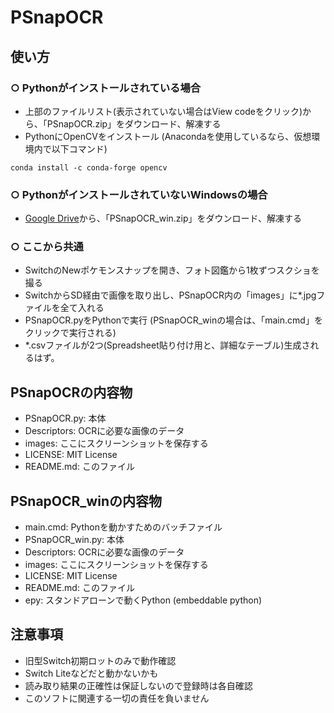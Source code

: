 # PSnapOCR
## 使い方
### ○ Pythonがインストールされている場合
* 上部のファイルリスト(表示されていない場合はView codeをクリック)から、「PSnapOCR.zip」をダウンロード、解凍する
* PythonにOpenCVをインストール (Anacondaを使用しているなら、仮想環境内で以下コマンド)

`
conda install -c conda-forge opencv
`

### ○ PythonがインストールされていないWindowsの場合
* [Google Drive](https://drive.google.com/file/d/1jZ3jPPPU9Itu6GTmtn3XO3qdfVny1gQQ/view?usp=sharing)から、「PSnapOCR_win.zip」をダウンロード、解凍する

### ○ ここから共通

* SwitchのNewポケモンスナップを開き、フォト図鑑から1枚ずつスクショを撮る
* SwitchからSD経由で画像を取り出し、PSnapOCR内の「images」に*.jpgファイルを全て入れる
* PSnapOCR.pyをPythonで実行 (PSnapOCR_winの場合は、「main.cmd」をクリックで実行される)
* *.csvファイルが2つ(Spreadsheet貼り付け用と、詳細なテーブル)生成されるはず。

## PSnapOCRの内容物
* PSnapOCR.py: 本体
* Descriptors: OCRに必要な画像のデータ
* images: ここにスクリーンショットを保存する
* LICENSE: MIT License
* README.md: このファイル

## PSnapOCR_winの内容物
* main.cmd: Pythonを動かすためのバッチファイル
* PSnapOCR_win.py: 本体
* Descriptors: OCRに必要な画像のデータ
* images: ここにスクリーンショットを保存する
* LICENSE: MIT License
* README.md: このファイル
* epy: スタンドアローンで動くPython (embeddable python)


## 注意事項
* 旧型Switch初期ロットのみで動作確認　
* Switch Liteなどだと動かないかも
* 読み取り結果の正確性は保証しないので登録時は各自確認
* このソフトに関連する一切の責任を負いません